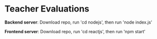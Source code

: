 # Teacher Evaluations

**Backend server**: Download repo, run 'cd nodejs', then run 'node index.js'


**Frontend server**: Download repo, run 'cd reactjs', then run 'npm start'
